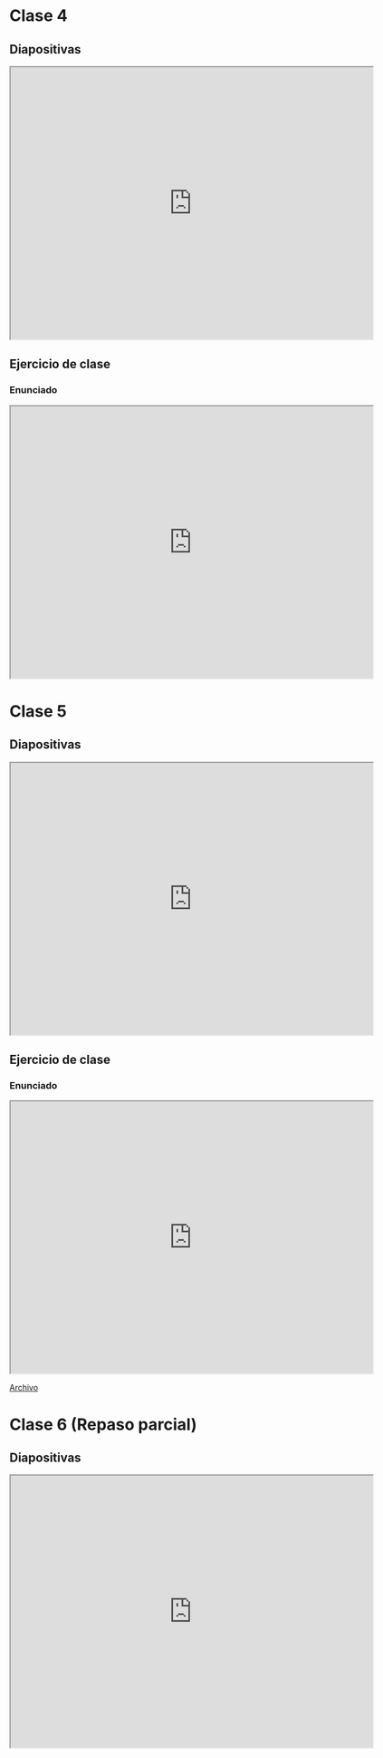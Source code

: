 # Clase 4

## Diapositivas

<iframe src="https://drive.google.com/file/d/1vpR6SZ-IoDQD6Q8XfPK69f7ulGcaRqZz/preview" width="640" height="480" allow="autoplay"></iframe>

## Ejercicio de clase

### Enunciado

<iframe src="https://drive.google.com/file/d/1UcbQ_KrB0nq2lzHonIb72fKdfyfjFIx6/preview" width="640" height="480" allow="autoplay"></iframe>

# Clase 5

## Diapositivas

<iframe src="https://drive.google.com/file/d/1oSx8X_NT8g1khnT_1QJ46DXGuCskZ7Qq/preview" width="640" height="480" allow="autoplay"></iframe>

## Ejercicio de clase

### Enunciado

<iframe src="https://drive.google.com/file/d/1EAnU6KUzar0Szxx5I4VNnPAYw9iwHn4V/preview" width="640" height="480" allow="autoplay"></iframe>

[Archivo](https://drive.google.com/file/d/1EhzZZFAW98jMMfv-yL-05IAr97HiBryz/view?usp=drive_link)

# Clase 6 (Repaso parcial)

## Diapositivas

<iframe src="https://drive.google.com/file/d/1ojBwWY3ESBYuzO47mJLW9_0O5ilbrdos/preview" width="640" height="480" allow="autoplay"></iframe>
